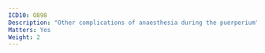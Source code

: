 ```yaml
---
ICD10: O898
Description: "Other complications of anaesthesia during the puerperium"
Matters: Yes
Weight: 2
---
```

